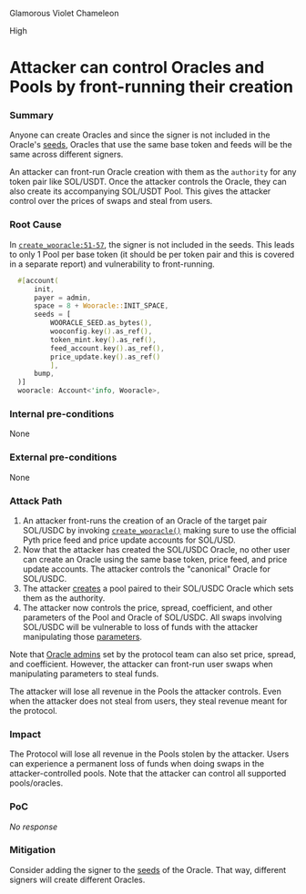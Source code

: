 Glamorous Violet Chameleon

High

# Attacker can control Oracles and Pools by front-running their creation

### Summary

Anyone can create Oracles and since the signer is not included in the Oracle's [seeds](https://github.com/sherlock-audit/2024-08-woofi-solana-deployment/blob/main/WOOFi_Solana/programs/woofi/src/instructions/admin/create_wooracle.rs#L51-L57), Oracles that use the same base token and feeds will be the same across different signers. 

An attacker can front-run Oracle creation with them as the `authority` for any token pair like SOL/USDT. Once the attacker controls the Oracle, they can also create its accompanying SOL/USDT Pool. This gives the attacker control over the prices of swaps and steal from users.

### Root Cause

In [`create_wooracle:51-57`](https://github.com/sherlock-audit/2024-08-woofi-solana-deployment/blob/main/WOOFi_Solana/programs/woofi/src/instructions/admin/create_wooracle.rs#L51-L57), the signer is not included in the seeds. This leads to only 1 Pool per base token (it should be per token pair and this is covered in a separate report) and vulnerability to front-running. 

```rust
  #[account(
      init,
      payer = admin,
      space = 8 + Wooracle::INIT_SPACE,
      seeds = [
          WOORACLE_SEED.as_bytes(),
          wooconfig.key().as_ref(),
          token_mint.key().as_ref(),
          feed_account.key().as_ref(),
          price_update.key().as_ref()
          ],
      bump,
  )]
  wooracle: Account<'info, Wooracle>,
```

### Internal pre-conditions

None

### External pre-conditions

None

### Attack Path

1. An attacker front-runs the creation of an Oracle of the target pair SOL/USDC by invoking [`create_wooracle()`](https://github.com/sherlock-audit/2024-08-woofi-solana-deployment/blob/main/WOOFi_Solana/programs/woofi/src/lib.rs#L54-L56) making sure to use the official Pyth price feed and price update accounts for SOL/USD. 
2. Now that the attacker has created the SOL/USDC Oracle, no other user can create an Oracle using the same base token, price feed, and price update accounts. The attacker controls the "canonical" Oracle for SOL/USDC.
3. The attacker [creates](https://github.com/sherlock-audit/2024-08-woofi-solana-deployment/blob/main/WOOFi_Solana/programs/woofi/src/lib.rs#L123-L125) a pool paired to their SOL/USDC Oracle which sets them as the authority. 
4. The attacker now controls the price, spread, coefficient, and other parameters of the Pool and Oracle of SOL/USDC. All swaps involving SOL/USDC will be vulnerable to loss of funds with the attacker manipulating those [parameters](https://github.com/sherlock-audit/2024-08-woofi-solana-deployment/blob/main/WOOFi_Solana/programs/woofi/src/instructions/admin/set_woo_state.rs#L45-L56).

Note that [Oracle admins](https://github.com/sherlock-audit/2024-08-woofi-solana-deployment/blob/main/WOOFi_Solana/programs/woofi/src/instructions/admin/set_woo_state.rs#L11-L12) set by the protocol team can also set price, spread, and coefficient. However, the attacker can front-run user swaps when manipulating parameters to steal funds.

The attacker will lose all revenue in the Pools the attacker controls. Even when the attacker does not steal from users, they steal revenue meant for the protocol.

### Impact

The Protocol will lose all revenue in the Pools stolen by the attacker. Users can experience a permanent loss of funds when doing swaps in the attacker-controlled pools. Note that the attacker can control all supported pools/oracles.

### PoC

_No response_

### Mitigation

Consider adding the signer to the [seeds](https://github.com/sherlock-audit/2024-08-woofi-solana-deployment/blob/main/WOOFi_Solana/programs/woofi/src/instructions/admin/create_wooracle.rs#L51-L57) of the Oracle. That way, different signers will create different Oracles.
